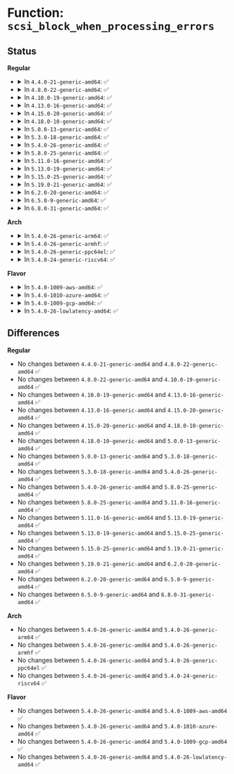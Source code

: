 # Function: <code>scsi_block_when_processing_errors</code>

## Status
<b>Regular</b>
<ul>
<li>
<details>
<summary>In <code>4.4.0-21-generic-amd64</code>: ✅</summary>

```c
int scsi_block_when_processing_errors(struct scsi_device * sdev)
```

```json
{
  "name": "scsi_block_when_processing_errors",
  "collision_type": "Unique Global",
  "inline_type": "No",
  "funcs": [
    {
      "addr": 18446744071584791056,
      "name": "scsi_block_when_processing_errors",
      "external": true,
      "loc": "drivers/scsi/scsi_error.c:311",
      "file": "drivers/scsi/scsi_error.c",
      "inline": "seen, unknown",
      "caller_inline": [],
      "caller_func": [
        "drivers/scsi/sd.c:sd_release",
        "drivers/scsi/sd.c:sd_open",
        "drivers/scsi/sd.c:sd_open",
        "drivers/scsi/sd.c:sd_check_events",
        "drivers/scsi/sr.c:sr_open",
        "drivers/scsi/sr_ioctl.c:sr_do_ioctl",
        "drivers/scsi/sg.c:sg_open",
        "drivers/scsi/sg.c:sg_ioctl",
        "drivers/scsi/sg.c:sg_write"
      ]
    }
  ],
  "symbols": [
    {
      "addr": 18446744071584791056,
      "name": "scsi_block_when_processing_errors",
      "section": ".text",
      "bind": "STB_GLOBAL",
      "size": 280
    }
  ]
}
```
</details>
</li>
<li>
<details>
<summary>In <code>4.8.0-22-generic-amd64</code>: ✅</summary>

```c
int scsi_block_when_processing_errors(struct scsi_device * sdev)
```

```json
{
  "name": "scsi_block_when_processing_errors",
  "collision_type": "Unique Global",
  "inline_type": "No",
  "funcs": [
    {
      "addr": 18446744071585151296,
      "name": "scsi_block_when_processing_errors",
      "external": true,
      "loc": "drivers/scsi/scsi_error.c:311",
      "file": "drivers/scsi/scsi_error.c",
      "inline": "seen, unknown",
      "caller_inline": [],
      "caller_func": [
        "drivers/scsi/sd.c:sd_check_events",
        "drivers/scsi/sd.c:sd_release",
        "drivers/scsi/sd.c:sd_open",
        "drivers/scsi/sd.c:sd_open",
        "drivers/scsi/sr.c:sr_open",
        "drivers/scsi/sr_ioctl.c:sr_do_ioctl",
        "drivers/scsi/sg.c:sg_ioctl",
        "drivers/scsi/sg.c:sg_write",
        "drivers/scsi/sg.c:sg_open"
      ]
    }
  ],
  "symbols": [
    {
      "addr": 18446744071585151296,
      "name": "scsi_block_when_processing_errors",
      "section": ".text",
      "bind": "STB_GLOBAL",
      "size": 279
    }
  ]
}
```
</details>
</li>
<li>
<details>
<summary>In <code>4.10.0-19-generic-amd64</code>: ✅</summary>

```c
int scsi_block_when_processing_errors(struct scsi_device * sdev)
```

```json
{
  "name": "scsi_block_when_processing_errors",
  "collision_type": "Unique Global",
  "inline_type": "No",
  "funcs": [
    {
      "addr": 18446744071585345584,
      "name": "scsi_block_when_processing_errors",
      "external": true,
      "loc": "drivers/scsi/scsi_error.c:311",
      "file": "drivers/scsi/scsi_error.c",
      "inline": "seen, unknown",
      "caller_inline": [],
      "caller_func": [
        "drivers/scsi/sd.c:sd_check_events",
        "drivers/scsi/sd.c:sd_release",
        "drivers/scsi/sd.c:sd_open",
        "drivers/scsi/sd.c:sd_open",
        "drivers/scsi/sr.c:sr_open",
        "drivers/scsi/sr_ioctl.c:sr_do_ioctl",
        "drivers/scsi/sg.c:sg_ioctl",
        "drivers/scsi/sg.c:sg_write",
        "drivers/scsi/sg.c:sg_open"
      ]
    }
  ],
  "symbols": [
    {
      "addr": 18446744071585345584,
      "name": "scsi_block_when_processing_errors",
      "section": ".text",
      "bind": "STB_GLOBAL",
      "size": 267
    }
  ]
}
```
</details>
</li>
<li>
<details>
<summary>In <code>4.13.0-16-generic-amd64</code>: ✅</summary>

```c
int scsi_block_when_processing_errors(struct scsi_device * sdev)
```

```json
{
  "name": "scsi_block_when_processing_errors",
  "collision_type": "Unique Global",
  "inline_type": "No",
  "funcs": [
    {
      "addr": 18446744071585430976,
      "name": "scsi_block_when_processing_errors",
      "external": true,
      "loc": "drivers/scsi/scsi_error.c:296",
      "file": "drivers/scsi/scsi_error.c",
      "inline": "seen, unknown",
      "caller_inline": [],
      "caller_func": [
        "drivers/scsi/sd.c:sd_check_events",
        "drivers/scsi/sd.c:sd_release",
        "drivers/scsi/sd.c:sd_open",
        "drivers/scsi/sd.c:sd_open",
        "drivers/scsi/sr.c:sr_open",
        "drivers/scsi/sr_ioctl.c:sr_do_ioctl",
        "drivers/scsi/sg.c:sg_ioctl",
        "drivers/scsi/sg.c:sg_write",
        "drivers/scsi/sg.c:sg_open"
      ]
    }
  ],
  "symbols": [
    {
      "addr": 18446744071585430976,
      "name": "scsi_block_when_processing_errors",
      "section": ".text",
      "bind": "STB_GLOBAL",
      "size": 264
    }
  ]
}
```
</details>
</li>
<li>
<details>
<summary>In <code>4.15.0-20-generic-amd64</code>: ✅</summary>

```c
int scsi_block_when_processing_errors(struct scsi_device * sdev)
```

```json
{
  "name": "scsi_block_when_processing_errors",
  "collision_type": "Unique Global",
  "inline_type": "No",
  "funcs": [
    {
      "addr": 18446744071585861184,
      "name": "scsi_block_when_processing_errors",
      "external": true,
      "loc": "drivers/scsi/scsi_error.c:311",
      "file": "drivers/scsi/scsi_error.c",
      "inline": "seen, unknown",
      "caller_inline": [],
      "caller_func": [
        "drivers/scsi/sd.c:sd_check_events",
        "drivers/scsi/sd.c:sd_release",
        "drivers/scsi/sd.c:sd_open",
        "drivers/scsi/sd.c:sd_open",
        "drivers/scsi/sr.c:sr_open",
        "drivers/scsi/sr_ioctl.c:sr_do_ioctl",
        "drivers/scsi/sg.c:sg_ioctl",
        "drivers/scsi/sg.c:sg_write",
        "drivers/scsi/sg.c:sg_open"
      ]
    }
  ],
  "symbols": [
    {
      "addr": 18446744071585861184,
      "name": "scsi_block_when_processing_errors",
      "section": ".text",
      "bind": "STB_GLOBAL",
      "size": 264
    }
  ]
}
```
</details>
</li>
<li>
<details>
<summary>In <code>4.18.0-10-generic-amd64</code>: ✅</summary>

```c
int scsi_block_when_processing_errors(struct scsi_device * sdev)
```

```json
{
  "name": "scsi_block_when_processing_errors",
  "collision_type": "Unique Global",
  "inline_type": "No",
  "funcs": [
    {
      "addr": 18446744071586107760,
      "name": "scsi_block_when_processing_errors",
      "external": true,
      "loc": "drivers/scsi/scsi_error.c:333",
      "file": "drivers/scsi/scsi_error.c",
      "inline": "seen, unknown",
      "caller_inline": [],
      "caller_func": [
        "drivers/scsi/sd.c:sd_check_events",
        "drivers/scsi/sd.c:sd_release",
        "drivers/scsi/sd.c:sd_open",
        "drivers/scsi/sd.c:sd_open",
        "drivers/scsi/sr.c:sr_open",
        "drivers/scsi/sr_ioctl.c:sr_do_ioctl",
        "drivers/scsi/sg.c:sg_ioctl",
        "drivers/scsi/sg.c:sg_open"
      ]
    }
  ],
  "symbols": [
    {
      "addr": 18446744071586107760,
      "name": "scsi_block_when_processing_errors",
      "section": ".text",
      "bind": "STB_GLOBAL",
      "size": 255
    }
  ]
}
```
</details>
</li>
<li>
<details>
<summary>In <code>5.0.0-13-generic-amd64</code>: ✅</summary>

```c
int scsi_block_when_processing_errors(struct scsi_device * sdev)
```

```json
{
  "name": "scsi_block_when_processing_errors",
  "collision_type": "Unique Global",
  "inline_type": "No",
  "funcs": [
    {
      "addr": 18446744071586254032,
      "name": "scsi_block_when_processing_errors",
      "external": true,
      "loc": "drivers/scsi/scsi_error.c:333",
      "file": "drivers/scsi/scsi_error.c",
      "inline": "seen, unknown",
      "caller_inline": [],
      "caller_func": [
        "drivers/scsi/sd.c:sd_check_events",
        "drivers/scsi/sd.c:sd_release",
        "drivers/scsi/sd.c:sd_open",
        "drivers/scsi/sd.c:sd_open",
        "drivers/scsi/sr.c:sr_open",
        "drivers/scsi/sr_ioctl.c:sr_do_ioctl",
        "drivers/scsi/sg.c:sg_ioctl",
        "drivers/scsi/sg.c:sg_open"
      ]
    }
  ],
  "symbols": [
    {
      "addr": 18446744071586254032,
      "name": "scsi_block_when_processing_errors",
      "section": ".text",
      "bind": "STB_GLOBAL",
      "size": 196
    }
  ]
}
```
</details>
</li>
<li>
<details>
<summary>In <code>5.3.0-18-generic-amd64</code>: ✅</summary>

```c
int scsi_block_when_processing_errors(struct scsi_device * sdev)
```

```json
{
  "name": "scsi_block_when_processing_errors",
  "collision_type": "Unique Global",
  "inline_type": "No",
  "funcs": [
    {
      "addr": 18446744071586496768,
      "name": "scsi_block_when_processing_errors",
      "external": true,
      "loc": "drivers/scsi/scsi_error.c:334",
      "file": "drivers/scsi/scsi_error.c",
      "inline": "seen, unknown",
      "caller_inline": [],
      "caller_func": [
        "drivers/scsi/sd.c:sd_check_events",
        "drivers/scsi/sd.c:sd_release",
        "drivers/scsi/sd.c:sd_open",
        "drivers/scsi/sd.c:sd_open",
        "drivers/scsi/sr.c:sr_open",
        "drivers/scsi/sr_ioctl.c:sr_do_ioctl",
        "drivers/scsi/sg.c:sg_ioctl",
        "drivers/scsi/sg.c:sg_open"
      ]
    }
  ],
  "symbols": [
    {
      "addr": 18446744071586496768,
      "name": "scsi_block_when_processing_errors",
      "section": ".text",
      "bind": "STB_GLOBAL",
      "size": 196
    }
  ]
}
```
</details>
</li>
<li>
<details>
<summary>In <code>5.4.0-26-generic-amd64</code>: ✅</summary>

```c
int scsi_block_when_processing_errors(struct scsi_device * sdev)
```

```json
{
  "name": "scsi_block_when_processing_errors",
  "collision_type": "Unique Global",
  "inline_type": "No",
  "funcs": [
    {
      "addr": 18446744071586644608,
      "name": "scsi_block_when_processing_errors",
      "external": true,
      "loc": "drivers/scsi/scsi_error.c:334",
      "file": "drivers/scsi/scsi_error.c",
      "inline": "seen, unknown",
      "caller_inline": [],
      "caller_func": [
        "drivers/scsi/sd.c:sd_check_events",
        "drivers/scsi/sd.c:sd_release",
        "drivers/scsi/sd.c:sd_open",
        "drivers/scsi/sd.c:sd_open",
        "drivers/scsi/sr.c:sr_open",
        "drivers/scsi/sr_ioctl.c:sr_do_ioctl",
        "drivers/scsi/sg.c:sg_ioctl",
        "drivers/scsi/sg.c:sg_open"
      ]
    }
  ],
  "symbols": [
    {
      "addr": 18446744071586644608,
      "name": "scsi_block_when_processing_errors",
      "section": ".text",
      "bind": "STB_GLOBAL",
      "size": 196
    }
  ]
}
```
</details>
</li>
<li>
<details>
<summary>In <code>5.8.0-25-generic-amd64</code>: ✅</summary>

```c
int scsi_block_when_processing_errors(struct scsi_device * sdev)
```

```json
{
  "name": "scsi_block_when_processing_errors",
  "collision_type": "Unique Global",
  "inline_type": "No",
  "funcs": [
    {
      "addr": 18446744071587435632,
      "name": "scsi_block_when_processing_errors",
      "external": true,
      "loc": "drivers/scsi/scsi_error.c:334",
      "file": "drivers/scsi/scsi_error.c",
      "inline": "seen, unknown",
      "caller_inline": [],
      "caller_func": [
        "drivers/scsi/sd.c:sd_check_events",
        "drivers/scsi/sd.c:sd_release",
        "drivers/scsi/sd.c:sd_open",
        "drivers/scsi/sd.c:sd_open",
        "drivers/scsi/sr.c:sr_open",
        "drivers/scsi/sr_ioctl.c:sr_do_ioctl",
        "drivers/scsi/sg.c:sg_ioctl_common",
        "drivers/scsi/sg.c:sg_open"
      ]
    }
  ],
  "symbols": [
    {
      "addr": 18446744071587435632,
      "name": "scsi_block_when_processing_errors",
      "section": ".text",
      "bind": "STB_GLOBAL",
      "size": 200
    }
  ]
}
```
</details>
</li>
<li>
<details>
<summary>In <code>5.11.0-16-generic-amd64</code>: ✅</summary>

```c
int scsi_block_when_processing_errors(struct scsi_device * sdev)
```

```json
{
  "name": "scsi_block_when_processing_errors",
  "collision_type": "Unique Global",
  "inline_type": "No",
  "funcs": [
    {
      "addr": 18446744071587504256,
      "name": "scsi_block_when_processing_errors",
      "external": true,
      "loc": "drivers/scsi/scsi_error.c:342",
      "file": "drivers/scsi/scsi_error.c",
      "inline": "seen, unknown",
      "caller_inline": [],
      "caller_func": [
        "drivers/scsi/sd.c:sd_check_events",
        "drivers/scsi/sd.c:sd_release",
        "drivers/scsi/sd.c:sd_open",
        "drivers/scsi/sd.c:sd_open",
        "drivers/scsi/sr.c:sr_open",
        "drivers/scsi/sr_ioctl.c:sr_do_ioctl",
        "drivers/scsi/sg.c:sg_ioctl_common",
        "drivers/scsi/sg.c:sg_open"
      ]
    }
  ],
  "symbols": [
    {
      "addr": 18446744071587504256,
      "name": "scsi_block_when_processing_errors",
      "section": ".text",
      "bind": "STB_GLOBAL",
      "size": 200
    }
  ]
}
```
</details>
</li>
<li>
<details>
<summary>In <code>5.13.0-19-generic-amd64</code>: ✅</summary>

```c
int scsi_block_when_processing_errors(struct scsi_device * sdev)
```

```json
{
  "name": "scsi_block_when_processing_errors",
  "collision_type": "Unique Global",
  "inline_type": "No",
  "funcs": [
    {
      "addr": 18446744071587385984,
      "name": "scsi_block_when_processing_errors",
      "external": true,
      "loc": "drivers/scsi/scsi_error.c:354",
      "file": "drivers/scsi/scsi_error.c",
      "inline": "seen, unknown",
      "caller_inline": [],
      "caller_func": [
        "drivers/scsi/sd.c:sd_check_events",
        "drivers/scsi/sd.c:sd_release",
        "drivers/scsi/sd.c:sd_open",
        "drivers/scsi/sd.c:sd_open",
        "drivers/scsi/sr.c:sr_open",
        "drivers/scsi/sr_ioctl.c:sr_do_ioctl",
        "drivers/scsi/sg.c:sg_ioctl_common",
        "drivers/scsi/sg.c:sg_open"
      ]
    }
  ],
  "symbols": [
    {
      "addr": 18446744071587385984,
      "name": "scsi_block_when_processing_errors",
      "section": ".text",
      "bind": "STB_GLOBAL",
      "size": 205
    }
  ]
}
```
</details>
</li>
<li>
<details>
<summary>In <code>5.15.0-25-generic-amd64</code>: ✅</summary>

```c
int scsi_block_when_processing_errors(struct scsi_device * sdev)
```

```json
{
  "name": "scsi_block_when_processing_errors",
  "collision_type": "Unique Global",
  "inline_type": "No",
  "funcs": [
    {
      "addr": 18446744071587957504,
      "name": "scsi_block_when_processing_errors",
      "external": true,
      "loc": "drivers/scsi/scsi_error.c:379",
      "file": "drivers/scsi/scsi_error.c",
      "inline": "seen, unknown",
      "caller_inline": [],
      "caller_func": [
        "drivers/scsi/sd.c:sd_check_events",
        "drivers/scsi/sd.c:sd_release",
        "drivers/scsi/sd.c:sd_open",
        "drivers/scsi/sd.c:sd_open",
        "drivers/scsi/sr.c:sr_open",
        "drivers/scsi/sr_ioctl.c:sr_do_ioctl",
        "drivers/scsi/sg.c:sg_ioctl_common",
        "drivers/scsi/sg.c:sg_open"
      ]
    }
  ],
  "symbols": [
    {
      "addr": 18446744071587957504,
      "name": "scsi_block_when_processing_errors",
      "section": ".text",
      "bind": "STB_GLOBAL",
      "size": 208
    }
  ]
}
```
</details>
</li>
<li>
<details>
<summary>In <code>5.19.0-21-generic-amd64</code>: ✅</summary>

```c
int scsi_block_when_processing_errors(struct scsi_device * sdev)
```

```json
{
  "name": "scsi_block_when_processing_errors",
  "collision_type": "Unique Global",
  "inline_type": "No",
  "funcs": [
    {
      "addr": 18446744071589309776,
      "name": "scsi_block_when_processing_errors",
      "external": true,
      "loc": "drivers/scsi/scsi_error.c:378",
      "file": "drivers/scsi/scsi_error.c",
      "inline": "seen, unknown",
      "caller_inline": [],
      "caller_func": [
        "drivers/scsi/scsi_ioctl.c:scsi_ioctl_block_when_processing_errors",
        "drivers/scsi/sd.c:sd_check_events",
        "drivers/scsi/sd.c:sd_release",
        "drivers/scsi/sd.c:sd_open",
        "drivers/scsi/sd.c:sd_open",
        "drivers/scsi/sr.c:sr_open",
        "drivers/scsi/sr_ioctl.c:sr_do_ioctl",
        "drivers/scsi/sg.c:sg_ioctl_common",
        "drivers/scsi/sg.c:sg_write",
        "drivers/scsi/sg.c:sg_open"
      ]
    }
  ],
  "symbols": [
    {
      "addr": 18446744071589309776,
      "name": "scsi_block_when_processing_errors",
      "section": ".text",
      "bind": "STB_GLOBAL",
      "size": 252
    }
  ]
}
```
</details>
</li>
<li>
<details>
<summary>In <code>6.2.0-20-generic-amd64</code>: ✅</summary>

```c
int scsi_block_when_processing_errors(struct scsi_device * sdev)
```

```json
{
  "name": "scsi_block_when_processing_errors",
  "collision_type": "Unique Global",
  "inline_type": "No",
  "funcs": [
    {
      "addr": 18446744071590874560,
      "name": "scsi_block_when_processing_errors",
      "external": true,
      "loc": "drivers/scsi/scsi_error.c:382",
      "file": "drivers/scsi/scsi_error.c",
      "inline": "seen, unknown",
      "caller_inline": [],
      "caller_func": [
        "drivers/scsi/scsi_ioctl.c:scsi_ioctl_block_when_processing_errors",
        "drivers/scsi/sd.c:sd_check_events",
        "drivers/scsi/sd.c:sd_release",
        "drivers/scsi/sd.c:sd_open",
        "drivers/scsi/sd.c:sd_open",
        "drivers/scsi/sr.c:sr_open",
        "drivers/scsi/sr_ioctl.c:sr_do_ioctl",
        "drivers/scsi/sg.c:sg_ioctl_common",
        "drivers/scsi/sg.c:sg_write",
        "drivers/scsi/sg.c:sg_open"
      ]
    }
  ],
  "symbols": [
    {
      "addr": 18446744071590874560,
      "name": "scsi_block_when_processing_errors",
      "section": ".text",
      "bind": "STB_GLOBAL",
      "size": 252
    }
  ]
}
```
</details>
</li>
<li>
<details>
<summary>In <code>6.5.0-9-generic-amd64</code>: ✅</summary>

```c
int scsi_block_when_processing_errors(struct scsi_device * sdev)
```

```json
{
  "name": "scsi_block_when_processing_errors",
  "collision_type": "Unique Global",
  "inline_type": "No",
  "funcs": [
    {
      "addr": 18446744071591217744,
      "name": "scsi_block_when_processing_errors",
      "external": true,
      "loc": "drivers/scsi/scsi_error.c:382",
      "file": "drivers/scsi/scsi_error.c",
      "inline": "seen, unknown",
      "caller_inline": [],
      "caller_func": [
        "drivers/scsi/scsi_ioctl.c:scsi_ioctl_block_when_processing_errors",
        "drivers/scsi/sd.c:sd_check_events",
        "drivers/scsi/sd.c:sd_release",
        "drivers/scsi/sd.c:sd_open",
        "drivers/scsi/sd.c:sd_open",
        "drivers/scsi/sr.c:sr_open",
        "drivers/scsi/sr_ioctl.c:sr_do_ioctl",
        "drivers/scsi/sg.c:sg_ioctl_common",
        "drivers/scsi/sg.c:sg_write",
        "drivers/scsi/sg.c:sg_open"
      ]
    }
  ],
  "symbols": [
    {
      "addr": 18446744071591217744,
      "name": "scsi_block_when_processing_errors",
      "section": ".text",
      "bind": "STB_GLOBAL",
      "size": 252
    }
  ]
}
```
</details>
</li>
<li>
<details>
<summary>In <code>6.8.0-31-generic-amd64</code>: ✅</summary>

```c
int scsi_block_when_processing_errors(struct scsi_device * sdev)
```

```json
{
  "name": "scsi_block_when_processing_errors",
  "collision_type": "Unique Global",
  "inline_type": "No",
  "funcs": [
    {
      "addr": 18446744071591564928,
      "name": "scsi_block_when_processing_errors",
      "external": true,
      "loc": "drivers/scsi/scsi_error.c:384",
      "file": "drivers/scsi/scsi_error.c",
      "inline": "seen, unknown",
      "caller_inline": [],
      "caller_func": [
        "drivers/scsi/scsi_ioctl.c:scsi_ioctl_block_when_processing_errors",
        "drivers/scsi/sd.c:sd_check_events",
        "drivers/scsi/sd.c:sd_release",
        "drivers/scsi/sd.c:sd_open",
        "drivers/scsi/sd.c:sd_open",
        "drivers/scsi/sr.c:sr_open",
        "drivers/scsi/sr_ioctl.c:sr_do_ioctl",
        "drivers/scsi/sg.c:sg_ioctl_common",
        "drivers/scsi/sg.c:sg_write",
        "drivers/scsi/sg.c:sg_open"
      ]
    }
  ],
  "symbols": [
    {
      "addr": 18446744071591564928,
      "name": "scsi_block_when_processing_errors",
      "section": ".text",
      "bind": "STB_GLOBAL",
      "size": 252
    }
  ]
}
```
</details>
</li>
</ul>
<b>Arch</b>
<ul>
<li>
<details>
<summary>In <code>5.4.0-26-generic-arm64</code>: ✅</summary>

```c
int scsi_block_when_processing_errors(struct scsi_device * sdev)
```

```json
{
  "name": "scsi_block_when_processing_errors",
  "collision_type": "Unique Global",
  "inline_type": "No",
  "funcs": [
    {
      "addr": 18446603336499534880,
      "name": "scsi_block_when_processing_errors",
      "external": true,
      "loc": "drivers/scsi/scsi_error.c:334",
      "file": "drivers/scsi/scsi_error.c",
      "inline": "seen, unknown",
      "caller_inline": [],
      "caller_func": [
        "drivers/scsi/sd.c:sd_check_events",
        "drivers/scsi/sd.c:sd_release",
        "drivers/scsi/sd.c:sd_open",
        "drivers/scsi/sd.c:sd_open",
        "drivers/scsi/sr.c:sr_open",
        "drivers/scsi/sr_ioctl.c:sr_do_ioctl",
        "drivers/scsi/sg.c:sg_ioctl",
        "drivers/scsi/sg.c:sg_open"
      ]
    }
  ],
  "symbols": [
    {
      "addr": 18446603336499534880,
      "name": "scsi_block_when_processing_errors",
      "section": ".text",
      "bind": "STB_GLOBAL",
      "size": 212
    }
  ]
}
```
</details>
</li>
<li>
<details>
<summary>In <code>5.4.0-26-generic-armhf</code>: ✅</summary>

```c
int scsi_block_when_processing_errors(struct scsi_device * sdev)
```

```json
{
  "name": "scsi_block_when_processing_errors",
  "collision_type": "Unique Global",
  "inline_type": "No",
  "funcs": [
    {
      "addr": 3232006236,
      "name": "scsi_block_when_processing_errors",
      "external": true,
      "loc": "drivers/scsi/scsi_error.c:334",
      "file": "drivers/scsi/scsi_error.c",
      "inline": "seen, unknown",
      "caller_inline": [],
      "caller_func": [
        "drivers/scsi/sd.c:sd_check_events",
        "drivers/scsi/sd.c:sd_release",
        "drivers/scsi/sd.c:sd_open",
        "drivers/scsi/sd.c:sd_open",
        "drivers/scsi/sr.c:sr_open",
        "drivers/scsi/sr_ioctl.c:sr_do_ioctl",
        "drivers/scsi/sg.c:sg_ioctl",
        "drivers/scsi/sg.c:sg_open"
      ]
    }
  ],
  "symbols": [
    {
      "addr": 3232006236,
      "name": "scsi_block_when_processing_errors",
      "section": ".text",
      "bind": "STB_GLOBAL",
      "size": 228
    }
  ]
}
```
</details>
</li>
<li>
<details>
<summary>In <code>5.4.0-26-generic-ppc64el</code>: ✅</summary>

```c
int scsi_block_when_processing_errors(struct scsi_device * sdev)
```

```json
{
  "name": "scsi_block_when_processing_errors",
  "collision_type": "Unique Global",
  "inline_type": "No",
  "funcs": [
    {
      "addr": 13835058055292833744,
      "name": "scsi_block_when_processing_errors",
      "external": true,
      "loc": "drivers/scsi/scsi_error.c:334",
      "file": "drivers/scsi/scsi_error.c",
      "inline": "seen, unknown",
      "caller_inline": [],
      "caller_func": [
        "drivers/scsi/sd.c:sd_check_events",
        "drivers/scsi/sd.c:sd_release",
        "drivers/scsi/sd.c:sd_open",
        "drivers/scsi/sd.c:sd_open",
        "drivers/scsi/sr.c:sr_open",
        "drivers/scsi/sr_ioctl.c:sr_do_ioctl",
        "drivers/scsi/sg.c:sg_ioctl",
        "drivers/scsi/sg.c:sg_open"
      ]
    }
  ],
  "symbols": [
    {
      "addr": 13835058055292833744,
      "name": "scsi_block_when_processing_errors",
      "section": ".text",
      "bind": "STB_GLOBAL",
      "size": 276
    }
  ]
}
```
</details>
</li>
<li>
<details>
<summary>In <code>5.4.0-24-generic-riscv64</code>: ✅</summary>

```c
int scsi_block_when_processing_errors(struct scsi_device * sdev)
```

```json
{
  "name": "scsi_block_when_processing_errors",
  "collision_type": "Unique Global",
  "inline_type": "No",
  "funcs": [
    {
      "addr": 18446743936276743294,
      "name": "scsi_block_when_processing_errors",
      "external": true,
      "loc": "drivers/scsi/scsi_error.c:334",
      "file": "drivers/scsi/scsi_error.c",
      "inline": "seen, unknown",
      "caller_inline": [],
      "caller_func": [
        "drivers/scsi/sd.c:sd_check_events",
        "drivers/scsi/sd.c:sd_release",
        "drivers/scsi/sd.c:sd_open",
        "drivers/scsi/sd.c:sd_open",
        "drivers/scsi/sr.c:sr_open",
        "drivers/scsi/sr_ioctl.c:sr_do_ioctl",
        "drivers/scsi/sg.c:sg_ioctl",
        "drivers/scsi/sg.c:sg_open"
      ]
    }
  ],
  "symbols": [
    {
      "addr": 18446743936276743294,
      "name": "scsi_block_when_processing_errors",
      "section": ".text",
      "bind": "STB_GLOBAL",
      "size": 170
    }
  ]
}
```
</details>
</li>
</ul>
<b>Flavor</b>
<ul>
<li>
<details>
<summary>In <code>5.4.0-1009-aws-amd64</code>: ✅</summary>

```c
int scsi_block_when_processing_errors(struct scsi_device * sdev)
```

```json
{
  "name": "scsi_block_when_processing_errors",
  "collision_type": "Unique Global",
  "inline_type": "No",
  "funcs": [
    {
      "addr": 18446744071586335088,
      "name": "scsi_block_when_processing_errors",
      "external": true,
      "loc": "drivers/scsi/scsi_error.c:334",
      "file": "drivers/scsi/scsi_error.c",
      "inline": "seen, unknown",
      "caller_inline": [],
      "caller_func": [
        "drivers/scsi/sd.c:sd_check_events",
        "drivers/scsi/sd.c:sd_release",
        "drivers/scsi/sd.c:sd_open",
        "drivers/scsi/sd.c:sd_open",
        "drivers/scsi/sr.c:sr_open",
        "drivers/scsi/sr_ioctl.c:sr_do_ioctl",
        "drivers/scsi/sg.c:sg_ioctl",
        "drivers/scsi/sg.c:sg_open"
      ]
    }
  ],
  "symbols": [
    {
      "addr": 18446744071586335088,
      "name": "scsi_block_when_processing_errors",
      "section": ".text",
      "bind": "STB_GLOBAL",
      "size": 196
    }
  ]
}
```
</details>
</li>
<li>
<details>
<summary>In <code>5.4.0-1010-azure-amd64</code>: ✅</summary>

```c
int scsi_block_when_processing_errors(struct scsi_device * sdev)
```

```json
{
  "name": "scsi_block_when_processing_errors",
  "collision_type": "Unique Global",
  "inline_type": "No",
  "funcs": [
    {
      "addr": 18446744071586176416,
      "name": "scsi_block_when_processing_errors",
      "external": true,
      "loc": "drivers/scsi/scsi_error.c:334",
      "file": "drivers/scsi/scsi_error.c",
      "inline": "seen, unknown",
      "caller_inline": [],
      "caller_func": [
        "drivers/scsi/sd.c:sd_check_events",
        "drivers/scsi/sd.c:sd_release",
        "drivers/scsi/sd.c:sd_open",
        "drivers/scsi/sd.c:sd_open",
        "drivers/scsi/sr.c:sr_open",
        "drivers/scsi/sr_ioctl.c:sr_do_ioctl",
        "drivers/scsi/sg.c:sg_ioctl",
        "drivers/scsi/sg.c:sg_open"
      ]
    }
  ],
  "symbols": [
    {
      "addr": 18446744071586176416,
      "name": "scsi_block_when_processing_errors",
      "section": ".text",
      "bind": "STB_GLOBAL",
      "size": 196
    }
  ]
}
```
</details>
</li>
<li>
<details>
<summary>In <code>5.4.0-1009-gcp-amd64</code>: ✅</summary>

```c
int scsi_block_when_processing_errors(struct scsi_device * sdev)
```

```json
{
  "name": "scsi_block_when_processing_errors",
  "collision_type": "Unique Global",
  "inline_type": "No",
  "funcs": [
    {
      "addr": 18446744071586592576,
      "name": "scsi_block_when_processing_errors",
      "external": true,
      "loc": "drivers/scsi/scsi_error.c:334",
      "file": "drivers/scsi/scsi_error.c",
      "inline": "seen, unknown",
      "caller_inline": [],
      "caller_func": [
        "drivers/scsi/sd.c:sd_check_events",
        "drivers/scsi/sd.c:sd_release",
        "drivers/scsi/sd.c:sd_open",
        "drivers/scsi/sd.c:sd_open",
        "drivers/scsi/sr.c:sr_open",
        "drivers/scsi/sr_ioctl.c:sr_do_ioctl",
        "drivers/scsi/sg.c:sg_ioctl",
        "drivers/scsi/sg.c:sg_open"
      ]
    }
  ],
  "symbols": [
    {
      "addr": 18446744071586592576,
      "name": "scsi_block_when_processing_errors",
      "section": ".text",
      "bind": "STB_GLOBAL",
      "size": 196
    }
  ]
}
```
</details>
</li>
<li>
<details>
<summary>In <code>5.4.0-26-lowlatency-amd64</code>: ✅</summary>

```c
int scsi_block_when_processing_errors(struct scsi_device * sdev)
```

```json
{
  "name": "scsi_block_when_processing_errors",
  "collision_type": "Unique Global",
  "inline_type": "No",
  "funcs": [
    {
      "addr": 18446744071586704800,
      "name": "scsi_block_when_processing_errors",
      "external": true,
      "loc": "drivers/scsi/scsi_error.c:334",
      "file": "drivers/scsi/scsi_error.c",
      "inline": "seen, unknown",
      "caller_inline": [],
      "caller_func": [
        "drivers/scsi/sd.c:sd_check_events",
        "drivers/scsi/sd.c:sd_release",
        "drivers/scsi/sd.c:sd_open",
        "drivers/scsi/sd.c:sd_open",
        "drivers/scsi/sr.c:sr_open",
        "drivers/scsi/sr_ioctl.c:sr_do_ioctl",
        "drivers/scsi/sg.c:sg_ioctl",
        "drivers/scsi/sg.c:sg_open"
      ]
    }
  ],
  "symbols": [
    {
      "addr": 18446744071586704800,
      "name": "scsi_block_when_processing_errors",
      "section": ".text",
      "bind": "STB_GLOBAL",
      "size": 191
    }
  ]
}
```
</details>
</li>
</ul>

## Differences
<b>Regular</b>
<ul>
<li>
No changes between <code>4.4.0-21-generic-amd64</code> and <code>4.8.0-22-generic-amd64</code> ✅
</li>
<li>
No changes between <code>4.8.0-22-generic-amd64</code> and <code>4.10.0-19-generic-amd64</code> ✅
</li>
<li>
No changes between <code>4.10.0-19-generic-amd64</code> and <code>4.13.0-16-generic-amd64</code> ✅
</li>
<li>
No changes between <code>4.13.0-16-generic-amd64</code> and <code>4.15.0-20-generic-amd64</code> ✅
</li>
<li>
No changes between <code>4.15.0-20-generic-amd64</code> and <code>4.18.0-10-generic-amd64</code> ✅
</li>
<li>
No changes between <code>4.18.0-10-generic-amd64</code> and <code>5.0.0-13-generic-amd64</code> ✅
</li>
<li>
No changes between <code>5.0.0-13-generic-amd64</code> and <code>5.3.0-18-generic-amd64</code> ✅
</li>
<li>
No changes between <code>5.3.0-18-generic-amd64</code> and <code>5.4.0-26-generic-amd64</code> ✅
</li>
<li>
No changes between <code>5.4.0-26-generic-amd64</code> and <code>5.8.0-25-generic-amd64</code> ✅
</li>
<li>
No changes between <code>5.8.0-25-generic-amd64</code> and <code>5.11.0-16-generic-amd64</code> ✅
</li>
<li>
No changes between <code>5.11.0-16-generic-amd64</code> and <code>5.13.0-19-generic-amd64</code> ✅
</li>
<li>
No changes between <code>5.13.0-19-generic-amd64</code> and <code>5.15.0-25-generic-amd64</code> ✅
</li>
<li>
No changes between <code>5.15.0-25-generic-amd64</code> and <code>5.19.0-21-generic-amd64</code> ✅
</li>
<li>
No changes between <code>5.19.0-21-generic-amd64</code> and <code>6.2.0-20-generic-amd64</code> ✅
</li>
<li>
No changes between <code>6.2.0-20-generic-amd64</code> and <code>6.5.0-9-generic-amd64</code> ✅
</li>
<li>
No changes between <code>6.5.0-9-generic-amd64</code> and <code>6.8.0-31-generic-amd64</code> ✅
</li>
</ul>
<b>Arch</b>
<ul>
<li>
No changes between <code>5.4.0-26-generic-amd64</code> and <code>5.4.0-26-generic-arm64</code> ✅
</li>
<li>
No changes between <code>5.4.0-26-generic-amd64</code> and <code>5.4.0-26-generic-armhf</code> ✅
</li>
<li>
No changes between <code>5.4.0-26-generic-amd64</code> and <code>5.4.0-26-generic-ppc64el</code> ✅
</li>
<li>
No changes between <code>5.4.0-26-generic-amd64</code> and <code>5.4.0-24-generic-riscv64</code> ✅
</li>
</ul>
<b>Flavor</b>
<ul>
<li>
No changes between <code>5.4.0-26-generic-amd64</code> and <code>5.4.0-1009-aws-amd64</code> ✅
</li>
<li>
No changes between <code>5.4.0-26-generic-amd64</code> and <code>5.4.0-1010-azure-amd64</code> ✅
</li>
<li>
No changes between <code>5.4.0-26-generic-amd64</code> and <code>5.4.0-1009-gcp-amd64</code> ✅
</li>
<li>
No changes between <code>5.4.0-26-generic-amd64</code> and <code>5.4.0-26-lowlatency-amd64</code> ✅
</li>
</ul>
